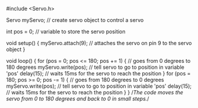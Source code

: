 #include <Servo.h>

Servo myServo;  // create servo object to control a servo

int pos = 0;    // variable to store the servo position

void setup() {
  myServo.attach(9);  // attaches the servo on pin 9 to the servo object
}

void loop() {
  for (pos = 0; pos <= 180; pos += 1) { // goes from 0 degrees to 180 degrees
    myServo.write(pos);              // tell servo to go to position in variable 'pos'
    delay(15);                       // waits 15ms for the servo to reach the position
  }
  for (pos = 180; pos >= 0; pos -= 1) { // goes from 180 degrees to 0 degrees
    myServo.write(pos);              // tell servo to go to position in variable 'pos'
    delay(15);                       // waits 15ms for the servo to reach the position
  }
}
/*The code moves the servo from 0 to 180 degrees and back to 0 in small steps.*/
